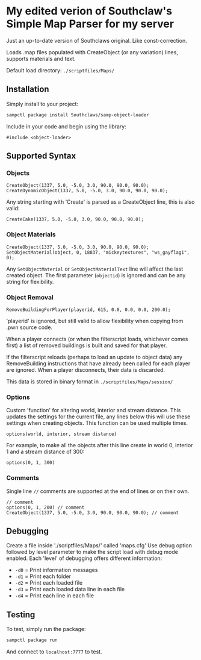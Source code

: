 # My edited verion of Southclaw's Simple Map Parser for my server

Just an up-to-date version of Southclaws original. Like const-correction.

Loads .map files populated with CreateObject (or any variation) lines, supports materials and text.

Default load directory: `./scriptfiles/Maps/`

## Installation

Simply install to your project:

```bash
sampctl package install Southclaws/samp-object-loader
```

Include in your code and begin using the library:

```pawn
#include <object-loader>
```

## Supported Syntax

### Objects

```pawn
CreateObject(1337, 5.0, -5.0, 3.0, 90.0, 90.0, 90.0);
CreateDynamicObject(1337, 5.0, -5.0, 3.0, 90.0, 90.0, 90.0);
```

Any string starting with 'Create' is parsed as a CreateObject line, this is also valid:

```pawn
CreateCake(1337, 5.0, -5.0, 3.0, 90.0, 90.0, 90.0);
```

### Object Materials

```pawn
CreateObject(1337, 5.0, -5.0, 3.0, 90.0, 90.0, 90.0);
SetObjectMaterial(object, 0, 18837, "mickeytextures", "ws_gayflag1", 0);
```

Any `SetObjectMaterial` or `SetObjectMaterialText` line will affect the last created object. The first parameter (`objectid`) is ignored and can be any string for flexibility.

### Object Removal

```pawn
RemoveBuildingForPlayer(playerid, 615, 0.0, 0.0, 0.0, 200.0);
```

'playerid' is ignored, but still valid to allow flexibility when copying from .pwn source code.

When a player connects (or when the filterscript loads, whichever comes first) a list of removed buildings is built and saved for that player.

If the filterscript reloads (perhaps to load an update to object data) any RemoveBuilding instructions that have already been called for each player are ignored. When a player disconnects, their data is discarded.

This data is stored in binary format in `./scriptfiles/Maps/session/`

### Options

Custom 'function' for altering world, interior and stream distance. This updates the settings for the current file, any lines below this will use these settings when creating objects. This function can be used multiple times.

```pawn
options(world, interior, stream distance)
```

For example, to make all the objects after this line create in world 0, interior 1 and a stream distance of 300:

```pawn
options(0, 1, 300)
```

### Comments

Single line `//` comments are supported at the end of lines or on their own.

```pawn
// comment
options(0, 1, 200) // comment
CreateObject(1337, 5.0, -5.0, 3.0, 90.0, 90.0, 90.0); // comment
```

## Debugging

Create a file inside './scriptfiles/Maps/' called 'maps.cfg'
Use debug option followed by level parameter to make the script load with debug
mode enabled. Each 'level' of debugging offers different information:

* `-d0` = Print information messages
* `-d1` = Print each folder
* `-d2` = Print each loaded file
* `-d3` = Print each loaded data line in each file
* `-d4` = Print each line in each file

## Testing

To test, simply run the package:

```bash
sampctl package run
```

And connect to `localhost:7777` to test.
